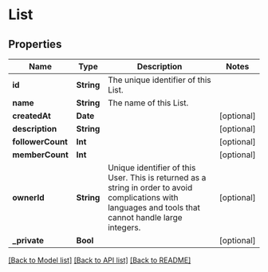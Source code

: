 # List

## Properties
Name | Type | Description | Notes
------------ | ------------- | ------------- | -------------
**id** | **String** | The unique identifier of this List. | 
**name** | **String** | The name of this List. | 
**createdAt** | **Date** |  | [optional] 
**description** | **String** |  | [optional] 
**followerCount** | **Int** |  | [optional] 
**memberCount** | **Int** |  | [optional] 
**ownerId** | **String** | Unique identifier of this User. This is returned as a string in order to avoid complications with languages and tools that cannot handle large integers. | [optional] 
**_private** | **Bool** |  | [optional] 

[[Back to Model list]](../README.md#documentation-for-models) [[Back to API list]](../README.md#documentation-for-api-endpoints) [[Back to README]](../README.md)


